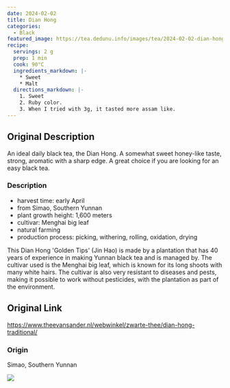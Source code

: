 ```yaml
---
date: 2024-02-02
title: Dian Hong
categories:
  - Black
featured_image: https://tea.dedunu.info/images/tea/2024-02-02-dian-hong-1.jpg
recipe:
  servings: 2 g
  prep: 1 min
  cook: 90°C
  ingredients_markdown: |-
    * Sweet
    * Malt
  directions_markdown: |-
    1. Sweet
    2. Ruby color.
    3. When I tried with 3g, it tasted more assam like.
---
```

## Original Description

An ideal daily black tea, the Dian Hong. A somewhat sweet honey-like taste, strong, aromatic with a sharp edge. A great choice if you are looking for an easy black tea.

### Description

- harvest time: early April
- from Simao, Southern Yunnan
- plant growth height: 1,600 meters
- cultivar: Menghai big leaf
- natural farming
- production process: picking, withering, rolling, oxidation, drying

This Dian Hong 'Golden Tips' (Jin Hao) is made by a plantation that has 40 years of experience in making Yunnan black tea and is managed by. The cultivar used is the Menghai big leaf, which is known for its long shoots with many white hairs. The cultivar is also very resistant to diseases and pests, making it possible to work without pesticides, with the plantation as part of the environment.

## Original Link

<https://www.theevansander.nl/webwinkel/zwarte-thee/dian-hong-traditional/>

### Origin 

Simao, Southern Yunnan

![](https://tea.dedunu.info/images/tea/2024-02-02-dian-hong-2.jpg)
